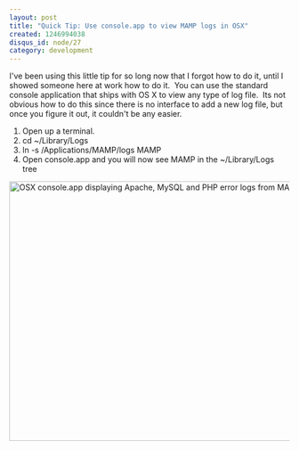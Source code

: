 ```yaml
--- 
layout: post
title: "Quick Tip: Use console.app to view MAMP logs in OSX"
created: 1246994038
disqus_id: node/27
category: development
---
```

I've been using this little tip for so long now that I forgot how to do it, until I showed someone here at work how to do it.  You can use the standard console application that ships with OS X to view any type of log file.  Its not obvious how to do this since there is no interface to add a new log file, but once you figure it out, it couldn't be any easier.

1. Open up a terminal.
2. cd ~/Library/Logs
3. ln -s /Applications/MAMP/logs MAMP
4. Open console.app and you will now see MAMP in the ~/Library/Logs tree

<img src="http://img.skitch.com/20090707-ems6pbtcy9k6e7bn4m8k2nft9t.jpg" alt="OSX console.app displaying Apache, MySQL and PHP error logs from MAMP" width="601" height="466" />

